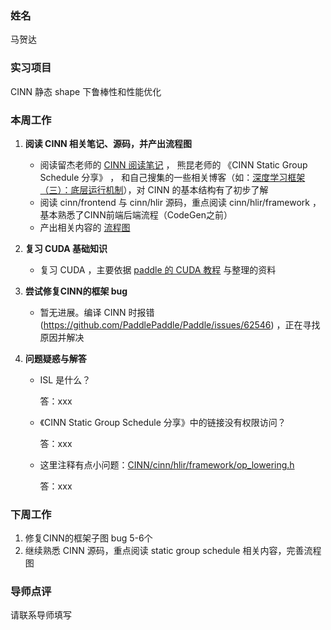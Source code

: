### 姓名
马贺达

### 实习项目
CINN 静态 shape 下鲁棒性和性能优化

### 本周工作

1. **阅读 CINN 相关笔记、源码，并产出流程图**

	* 阅读留杰老师的 [CINN 阅读笔记](https://github.com/PaddlePaddle/community/tree/master/pfcc/paddle-code-reading/CINN) ， 熊昆老师的 《CINN Static Group Schedule 分享》 ，
和自己搜集的一些相关博客（如：[深度学习框架（三）：底层运行机制](https://zhuanlan.zhihu.com/p/435024770)），对 CINN 的基本结构有了初步了解
	* 阅读 cinn/frontend 与 cinn/hlir 源码，重点阅读 cinn/hlir/framework ，基本熟悉了CINN前端后端流程（CodeGen之前）
	* 产出相关内容的 [流程图](https://github.com/WintersMontagne10335/Paddle-Code-Camp/tree/master/flow%20chart) 

2. **复习 CUDA 基础知识**

	* 复习 CUDA ，主要依据 [paddle 的 CUDA 教程](https://github.com/PaddleJitLab/CUDATutorial) 与整理的资料

3. **尝试修复CINN的框架 bug**

	* 暂无进展。编译 CINN 时报错(https://github.com/PaddlePaddle/Paddle/issues/62546) ，正在寻找原因并解决

3. **问题疑惑与解答**

	* ISL 是什么？

        答：xxx

	* 《CINN Static Group Schedule 分享》中的链接没有权限访问？

        答：xxx
   
	* 这里注释有点小问题：[CINN/cinn/hlir/framework/op_lowering.h](https://github.com/PaddlePaddle/CINN/blob/develop/cinn/hlir/framework/op_lowering.h#L82)

        答：xxx

### 下周工作

1. 修复CINN的框架子图 bug 5-6个
2. 继续熟悉 CINN 源码，重点阅读 static group schedule 相关内容，完善流程图

### 导师点评
请联系导师填写
